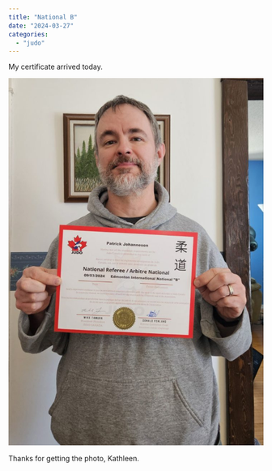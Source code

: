 ```yaml
---
title: "National B"
date: "2024-03-27"
categories: 
  - "judo"
---
```


My certificate arrived today.

![Yours truly, with my National B Referee certificate in hand](images/20240327_1231466804394052810927322-712x1024.jpg)

Thanks for getting the photo, Kathleen.
